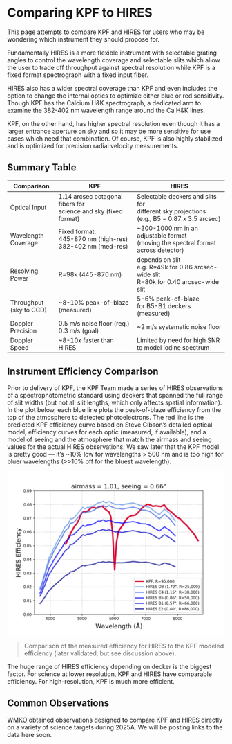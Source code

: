 # Comparing KPF to HIRES

This page attempts to compare KPF and HIRES for users who may be wondering which instrument they should propose for.

Fundamentally HIRES is a more flexible instrument with selectable grating angles to control the wavelength coverage and selectable slits which allow the user to trade off throughput against spectral resolution while KPF is a fixed format spectrograph with a fixed input fiber.

HIRES also has a wider spectral coverage than KPF and even includes the option to change the internal optics to optimize either blue or red sensitivity. Though KPF has the Calcium H&K spectrograph, a dedicated arm to examine the 382-402 nm wavelength range around the Ca H&K lines.

KPF, on the other hand, has higher spectral resolution even though it has a larger entrance aperture on sky and so it may be more sensitive for use cases which need that combination.  Of course, KPF is also highly stabilized and is optimized for precision radial velocity measurements.


## Summary Table

| Comparison | KPF | HIRES |
| ---------- | --- | ----- |
| Optical Input | 1.14 arcsec octagonal fibers for<br>science and sky (fixed format) | Selectable deckers and slits for<br>different sky projections<br>(e.g., B5 = 0.87 x 3.5 arcsec) |
| Wavelength<br>Coverage | Fixed format:<br>445-870 nm (high-res)<br>382-402 nm (med-res) | ~300-1000 nm in an adjustable format<br>(moving the spectral format across detector) |
| Resolving Power | R=98k (445-870 nm) | depends on slit<br>e.g. R=49k for 0.86 arcsec-wide slit<br>R=80k for 0.40 arcsec-wide slit |
| Throughput<br>(sky to CCD) | ~8-10% peak-of-blaze (measured) | 5-6% peak-of-blaze<br>for B5-B1 deckers (measured) |
| Doppler<br>Precision | 0.5 m/s noise floor (req.)<br>0.3 m/s (goal) | ~2 m/s systematic noise floor |
| Doppler Speed | ~8-10x faster than HIRES | Limited by need for high SNR<br>to model iodine spectrum |

## Instrument Efficiency Comparison

Prior to delivery of KPF, the KPF Team made a series of HIRES observations of a spectrophotometric standard using deckers that spanned the full range of slit widths (but not all slit lengths, which only affects spatial information).  In the plot below, each blue line plots the peak-of-blaze efficiency from the top of the atmosphere to detected photoelectrons.  The red line is the predicted KPF efficiency curve based on Steve Gibson’s detailed optical model, efficiency curves for each optic (measured, if available), and a model of seeing and the atmosphere that match the airmass and seeing values for the actual HIRES observations.  We saw later that the KPF model is pretty good — it’s ~10% low for wavelengths > 500 nm and is too high for bluer wavelengths (>>10% off for the bluest wavelength).

![Comparison of the measured efficiency for HIRES to the KPF modeled efficiency (later validated, but see discussion above).](figures/KPFvsHIRES.png)
> Comparison of the measured efficiency for HIRES to the KPF modeled efficiency (later validated, but see discussion above).

The huge range of HIRES efficiency depending on decker is the biggest factor.  For science at lower resolution, KPF and HIRES have comparable efficiency. For high-resolution, KPF is much more efficient.

## Common Observations

WMKO obtained observations designed to compare KPF and HIRES directly on a variety of science targets during 2025A.  We will be posting links to the data here soon.
